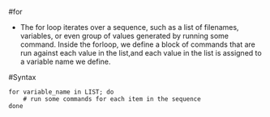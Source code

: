 #for

- The for loop iterates over a sequence, such as a list of filenames, variables,
or even group of values generated by running some command. Inside the forloop, we define a block of commands that are run against 
each value in the list,and each value in the list is assigned to a variable name we define.

#Syntax

	for variable_name in LIST; do
		# run some commands for each item in the sequence
	done
